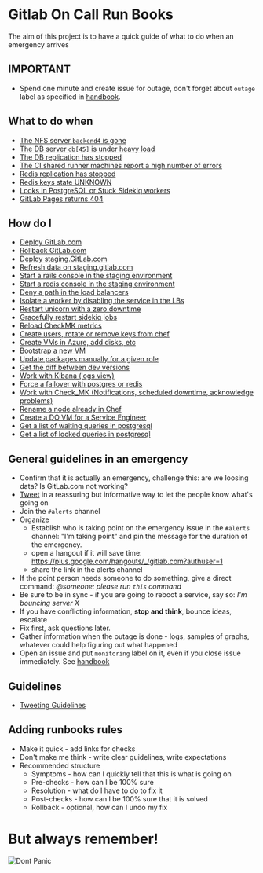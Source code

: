 # Gitlab On Call Run Books

The aim of this project is to have a quick guide of what to do when an emergency arrives


## IMPORTANT

* Spend one minute and create issue for outage, don't forget about `outage` label as specified in [handbook](https://about.gitlab.com/handbook/infrastructure/).


## What to do when

* [The NFS server `backend4` is gone](troubleshooting/nfs-server.md)
* [The DB server `db[45]` is under heavy load](troubleshooting/postgresql_heavy_load.md)
* [The DB replication has stopped](troubleshooting/postgresql_replication.md)
* [The CI shared runner machines report a high number of errors](troubleshooting/ci_runners.md)
* [Redis replication has stopped](troubleshooting/redis_replication.md)
* [Redis keys state UNKNOWN](troubleshooting/redis_running_out_of_keys.md)
* [Locks in PostgreSQL or Stuck Sidekiq workers](troubleshooting/postgresql_locks.md)
* [GitLab Pages returns 404](troubleshooting/gitlab-pages.md)

## How do I

* [Deploy GitLab.com](https://dev.gitlab.org/cookbooks/chef-repo/blob/master/doc/deploying.md)
* [Rollback GitLab.com](https://dev.gitlab.org/cookbooks/chef-repo/blob/master/doc/deploying.md#rolling-back-gitlabcom)
* [Deploy staging.GitLab.com](https://dev.gitlab.org/cookbooks/chef-repo/blob/master/doc/staging.md)
* [Refresh data on staging.gitlab.com](https://dev.gitlab.org/cookbooks/chef-repo/blob/master/doc/staging.md)
* [Start a rails console in the staging environment](howto/staging-environment.md#run-a-rails-console-in-staging-environment)
* [Start a redis console in the staging environment](howto/staging-environment.md#run-a-redis-console-in-staging-environment)
* [Deny a path in the load balancers](howto/block-things-in-haproxy.md#deny-a-path-with-the-delete-http-method)
* [Isolate a worker by disabling the service in the LBs](howto/block-things-in-haproxy.md#disable-a-whole-service-in-a-load-balancer)
* [Restart unicorn with a zero downtime](howto/manage-workers.md#restart-unicorn-with-a-zero-downtime)
* [Gracefully restart sidekiq jobs](howto/manage-workers.md#gracefully-restart-sidekiq-jobs)
* [Reload CheckMK metrics](howto/manage-checkmk.md#reload_host_metrics)
* [Create users, rotate or remove keys from chef](howto/manage-chef.md)
* [Create VMs in Azure, add disks, etc](https://dev.gitlab.org/cookbooks/chef-repo/blob/master/doc/azure.md#managing-vms-in-azure)
* [Bootstrap a new VM](https://dev.gitlab.org/cookbooks/chef-repo/blob/master/doc/new-vps.md)
* [Update packages manually for a given role](howto/manage-workers.md#update-packages-fleet-wide)
* [Get the diff between dev versions](howto/dev-environment.md#figure-out-the-diff-of-deployed-versions)
* [Work with Kibana (logs view)](howto/kibana.md)
* [Force a failover with postgres or redis](howto/manage-pacemaker.md#force-a-failover)
* [Work with Check_MK (Notifications, scheduled downtime, acknowledge problems)](howto/checkmk.md)
* [Rename a node already in Chef](howto/rename-nodes.md)
* [Create a DO VM for a Service Engineer](howto/create-do-vm-for-service-engineer.md)
* [Get a list of waiting queries in postgresql](howto/postgresql.md#get-a-list-of-queries-that-are-waiting)
* [Get a list of locked queries in postgresql](howto/postgresql.md#get-a-list-of-locked-queries-with-the-query-that-is-blocking-it)

## General guidelines in an emergency

* Confirm that it is actually an emergency, challenge this: are we loosing data? Is GitLab.com not working?
* [Tweet](howto/tweeting-guidelines.md) in a reassuring but informative way to let the people know what's going on
* Join the `#alerts` channel
* Organize
  * Establish who is taking point on the emergency issue in the `#alerts` channel: "I'm taking point" and pin the message for the duration of the emergency.
  * open a hangout if it will save time: https://plus.google.com/hangouts/_/gitlab.com?authuser=1
  * share the link in the alerts channel
* If the point person needs someone to do something, give a direct command: _@someone: please run `this` command_
* Be sure to be in sync - if you are going to reboot a service, say so: _I'm bouncing server X_
* If you have conflicting information, **stop and think**, bounce ideas, escalate
* Fix first, ask questions later.
* Gather information when the outage is done - logs, samples of graphs, whatever could help figuring out what happened
* Open an issue and put `monitoring` label on it, even if you close issue immediately. See [handbook](https://about.gitlab.com/handbook/infrastructure/)

## Guidelines

* [Tweeting Guidelines](howto/tweeting-guidelines.md)

## Adding runbooks rules

* Make it quick - add links for checks
* Don't make me think - write clear guidelines, write expectations
* Recommended structure
  * Symptoms - how can I quickly tell that this is what is going on
  * Pre-checks - how can I be 100% sure
  * Resolution - what do I have to do to fix it
  * Post-checks - how can I be 100% sure that it is solved
  * Rollback - optional, how can I undo my fix


# But always remember!

![Dont Panic](img/dont_panic_towel.jpg)
